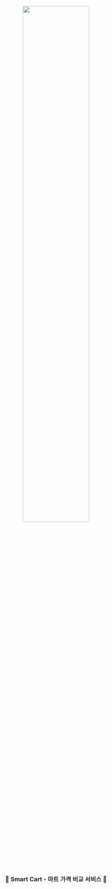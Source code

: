 <div align="center">
  <img src="https://github.com/user-attachments/assets/4fa163f1-d7ec-4b5e-b28f-12c81fa5c0c1" width="60%" />
</div>

<div align="center">

### 🛒 Smart Cart - 마트 가격 비교 서비스 🛒

</div>
